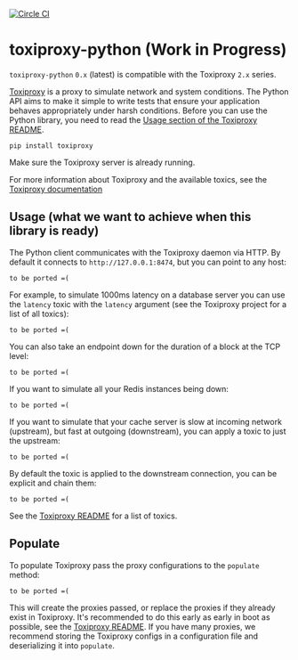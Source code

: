 [![Circle CI](https://circleci.com/gh/douglas/toxiproxy-python.svg?style=shield)](https://circleci.com/gh/douglas/toxiproxy-python)

# toxiproxy-python (Work in Progress)

`toxiproxy-python` `0.x` (latest) is compatible with the Toxiproxy `2.x` series.

[Toxiproxy](https://github.com/shopify/toxiproxy) is a proxy to simulate network
and system conditions. The Python API aims to make it simple to write tests that
ensure your application behaves appropriately under harsh conditions. Before you
can use the Python library, you need to read the [Usage section of the Toxiproxy
README](https://github.com/shopify/toxiproxy#usage).

```
pip install toxiproxy
```

Make sure the Toxiproxy server is already running.

For more information about Toxiproxy and the available toxics, see the [Toxiproxy
documentation](https://github.com/shopify/toxiproxy)

## Usage (what we want to achieve when this library is ready)

The Python client communicates with the Toxiproxy daemon via HTTP. By default it
connects to `http://127.0.0.1:8474`, but you can point to any host:

```
to be ported =(
```

For example, to simulate 1000ms latency on a database server you can use the
`latency` toxic with the `latency` argument (see the Toxiproxy project for a
list of all toxics):

```
to be ported =(
```

You can also take an endpoint down for the duration of a block at the TCP level:

```
to be ported =(
```

If you want to simulate all your Redis instances being down:

```
to be ported =(
```

If you want to simulate that your cache server is slow at incoming network
(upstream), but fast at outgoing (downstream), you can apply a toxic to just the
upstream:

```
to be ported =(
```

By default the toxic is applied to the downstream connection, you can be
explicit and chain them:

```
to be ported =(
```

See the [Toxiproxy README](https://github.com/shopify/toxiproxy#Toxics) for a
list of toxics.

## Populate

To populate Toxiproxy pass the proxy configurations to the `populate` method:

```
to be ported =(
```

This will create the proxies passed, or replace the proxies if they already exist in Toxiproxy.
It's recommended to do this early as early in boot as possible, see the
[Toxiproxy README](https://github.com/shopify/toxiproxy#Usage). If you have many
proxies, we recommend storing the Toxiproxy configs in a configuration file and
deserializing it into `populate`.
